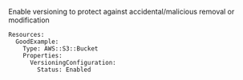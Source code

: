 
Enable versioning to protect against accidental/malicious removal or modification

```yaml---
Resources:
  GoodExample:
    Type: AWS::S3::Bucket
    Properties:
      VersioningConfiguration:
        Status: Enabled

```


